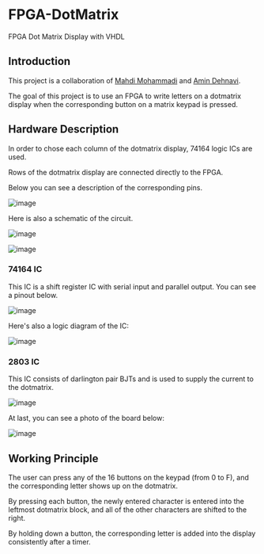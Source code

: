 
# FPGA-DotMatrix
 FPGA Dot Matrix Display with VHDL
 
## Introduction
 This project is a collaboration of [Mahdi Mohammadi](https://github.com/mmahdim) and [Amin Dehnavi](https://github.com/amindehnavi).
 
 The goal of this project is to use an FPGA to write letters on a dotmatrix display when the corresponding button on a matrix keypad is pressed.

## Hardware Description
In order to chose each column of the dotmatrix display, 74164 logic ICs are used.

Rows of the dotmatrix display are connected directly to the FPGA.

Below you can see a description of the corresponding pins.

![image](https://user-images.githubusercontent.com/8644346/186148591-8a090f29-f9e4-4b3d-8d49-32912349e7fa.png)

Here is also a schematic of the circuit.

![image](https://user-images.githubusercontent.com/8644346/186148615-fc1015af-37f3-4443-a07c-532f1919956e.png)

![image](https://user-images.githubusercontent.com/8644346/186148625-b0a8efd3-3fa3-45fb-acfe-39ba3e7bc475.png)

### 74164 IC
This IC is a shift register IC with serial input and parallel output. You can see a pinout below.

![image](https://user-images.githubusercontent.com/8644346/186148664-28e46c5b-a0b2-451a-8a44-b668b2555605.png)

Here's also a logic diagram of the IC:

![image](https://user-images.githubusercontent.com/8644346/186148682-e8c856c7-5ca5-4a52-9f9e-9902c578ad6c.png)


### 2803 IC
This IC consists of darlington pair BJTs and is used to supply the current to the dotmatrix.

![image](https://user-images.githubusercontent.com/8644346/186148734-112a892e-b55b-4e02-a183-823ac0cbaf33.png)

At last, you can see a photo of the board below:

![image](https://user-images.githubusercontent.com/8644346/186148766-ea4df18f-a2af-446c-9b68-cf09f5e57a1e.png)

## Working Principle
The user can press any of the 16 buttons on the keypad (from 0 to F), and the corresponding letter shows up on the dotmatrix.

By pressing each button, the newly entered character is entered into the leftmost dotmatrix block, and all of the other characters are shifted to the right.

By holding down a button, the corresponding letter is added into the display consistently after a timer.
